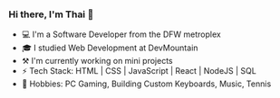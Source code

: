 ### Hi there, I'm Thai 👋
- 💻 I'm a Software Developer from the DFW metroplex
- 🎓 I studied Web Development at DevMountain
- ⚒️ I'm currently working on mini projects
- ⚡ Tech Stack: HTML | CSS | JavaScript | React | NodeJS | SQL
- 💙 Hobbies: PC Gaming, Building Custom Keyboards, Music, Tennis


<!--
**thaitommytran/thaitommytran** is a ✨ _special_ ✨ repository because its `README.md` (this file) appears on your GitHub profile.

Here are some ideas to get you started:

- 🔭 I’m currently working on ...
- 🌱 I’m currently learning ...
- 👯 I’m looking to collaborate on ...
- 🤔 I’m looking for help with ...
- 💬 Ask me about ...
- 📫 How to reach me: ...
- 😄 Pronouns: ...
- ⚡ Fun fact: ...
-->
